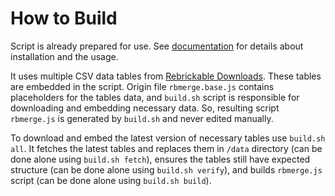 # How to Build

Script is already prepared for use. See [documentation](docs/readme.md) for details about installation and the usage.

It uses multiple CSV data tables from [Rebrickable Downloads](https://rebrickable.com/downloads/). These tables are embedded in the script. Origin file `rbmerge.base.js` contains placeholders for the tables data, and `build.sh` script is responsible for downloading and embedding necessary data. So, resulting script `rbmerge.js` is generated by `build.sh` and never edited manually.

To download and embed the latest version of necessary tables use `build.sh all`. It fetches the latest tables and replaces them in `/data` directory (can be done alone using `build.sh fetch`), ensures the tables still have expected structure (can be done alone using `build.sh verify`), and builds `rbmerge.js` script (can be done alone using `build.sh build`).
